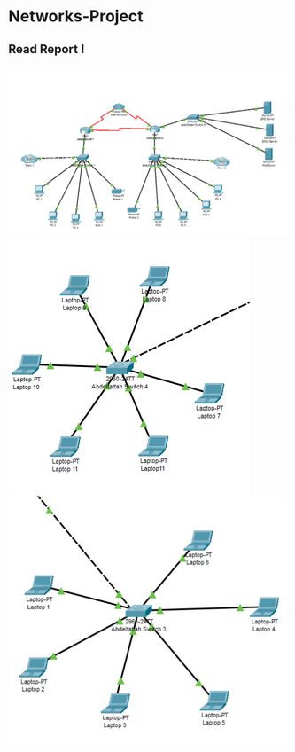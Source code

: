 # Networks-Project
## Read Report !

![Network Image](./img/net.png)
![Store 1](./img/Store1.png)
![Store 2](./img/Store2.png)

